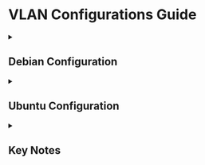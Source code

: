 # VLAN Configurations Guide

<details>
<summary><h2>Debian Configuration</h2></summary>

You can use the following method to configure VLAN dynamically on Debian.

### Option 1: Run the Script (Recommended)

```bash
bash <(curl -sSL https://raw.githubusercontent.com/ariadata/proxmox-templates-helpers/main/vlan-configs/debian.sh)
```

This script will dynamically detect the interface with an IP in the `10.0.x.x` range and apply the configuration for you.

### Option 2: Manual Steps

<details>
<summary>1. Detect Interface</summary>

```bash
ip -o -4 addr show | awk '/10\.0\./ {print $2}'
```

Example Output:
```
eth1
```

Replace `eth1` with the interface name detected in the following steps.
</details>

<details>
<summary>2. Configure Cloud-Init</summary>

Open the Cloud-Init configuration file:
```bash
nano /etc/cloud/cloud.cfg.d/99_custom-config.cfg
```

Add the following content (replace `eth1` with your detected interface):
```yaml
#cloud-config
runcmd:
  - ip link set mtu 1400 dev eth1
  - ip route add 10.0.0.0/16 via 10.0.16.1 dev eth1
```
</details>

<details>
<summary>3. Apply Changes</summary>

```bash
cloud-init clean
cloud-init init
cloud-init modules --mode=config
cloud-init modules --mode=final
```
</details>

<details>
<summary>4. Restart Networking</summary>

```bash
systemctl restart networking
```
</details>

<details>
<summary>5. Verify Configuration</summary>

```bash
ip link show
ip route
ping -M want -s 65507 10.0.0.2
```
</details>

</details>

<details>
<summary><h2>Ubuntu Configuration</h2></summary>

You can use the following method to configure VLAN dynamically on Ubuntu.

### Option 1: Run the Script (Recommended)

```bash
bash <(curl -sSL https://raw.githubusercontent.com/ariadata/proxmox-templates-helpers/main/vlan-configs/ubuntu.sh)
```

This script will dynamically detect the interface with an IP in the `10.0.x.x` range and apply the configuration for you.

### Option 2: Manual Steps

<details>
<summary>1. Detect Interface</summary>

```bash
ip -o -4 addr show | awk '/10\.0\./ {print $2}'
```

Example Output:
```
eth1
```

Replace `eth1` with the interface name detected in the following steps.
</details>

<details>
<summary>2. Backup and Configure Netplan</summary>

Backup existing configuration:
```bash
sudo cp /etc/netplan/50-cloud-init.yaml /etc/netplan/50-cloud-init.yaml.bak
```

Open the Netplan configuration file:
```bash
sudo nano /etc/netplan/50-cloud-init.yaml
```

Add or modify the configuration:
```yaml
network:
  version: 2
  ethernets:
    eth1:
      dhcp4: false
      addresses:
        - 10.0.20.254/24
      routes:
        - to: 10.0.0.0/16
          via: 10.0.16.1
      mtu: 1400
```

> Note: Replace `eth1` with your detected interface name and `10.0.20.254/24` with the appropriate IP address and subnet.
</details>

<details>
<summary>3. Apply Configuration</summary>

```bash
sudo netplan apply
```
</details>

<details>
<summary>4. Verify Configuration</summary>

```bash
ip link show
ip route
ping -M want -s 65507 10.0.0.2
```
</details>

</details>

<details>
<summary><h2>Key Notes</h2></summary>

### Dynamic Detection
Both Debian and Ubuntu methods include a step to dynamically detect the interface with an IP in the `10.0.x.x` range using:
```bash
ip -o -4 addr show | awk '/10\.0\./ {print $2}'
```

### Persistent Configurations
- **Debian**: Changes are persisted in `/etc/cloud/cloud.cfg.d/99_custom-config.cfg`
- **Ubuntu**: Changes are persisted via Netplan in `/etc/netplan/50-cloud-init.yaml`

### Important Reminders
- Always create a backup of configuration files before modification
- Verify configurations after applying changes
- Use the recommended script option for automatic configuration when possible

</details>